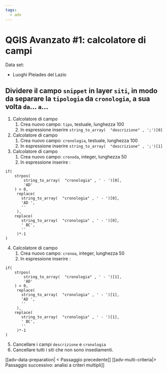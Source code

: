 ```yaml
---
tags:
  - adv
---
```

# QGIS Avanzato #1: calcolatore di campi
Data set:
- Luoghi Pleiades del Lazio

## Dividere il campo `snippet` in layer `siti`, in modo da separare la `tipologia` da `cronologia`, a sua volta `da`... `a`...

1. Calcolatore di campo
	1. Crea nuovo campo: `tipo`, testuale, lunghezza 100
	2. In espressione inserire `string_to_array(  "descrizione" , ';')[0]`
2. Calcolatore di campo
	1. Crea nuovo campo: `cronologia`, testuale, lunghezza 100
	2. In espressione inserire `string_to_array(  "descrizione" , ';')[1]`
3. Calcolatore di campo
	1. Crea nuovo campo: `cronoda`, integer, lunghezza 50
	2. In espressione inserire :
```
if(
	strpos(
		string_to_array(  "cronologia" , ' - ')[0],
		'AD'
	) > 0,
	 replace(
	   string_to_array(  "cronologia" , ' - ')[0],
	   'AD ',
	   ''
	 ),
	replace(
	   string_to_array(  "cronologia" , ' - ')[0],
	   ' BC',
	   ''
	 )*-1
)
```
4. Calcolatore di campo
	1. Crea nuovo campo: `cronoa`, integer, lunghezza 50
	2. In espressione inserire :
```
if(
	strpos(
		string_to_array(  "cronologia" , ' - ')[1],
		'AD'
	) > 0,
	 replace(
	   string_to_array(  "cronologia" , ' - ')[1],
	   'AD ',
	   ''
	 ),
	replace(
	   string_to_array(  "cronologia" , ' - ')[1],
	   ' BC',
	   ''
	 )*-1
)
```
5. Cancellare i campi  `descrizione` e `cronologia`
6. Cancellare tutti i siti che non sono insediamenti.

[[adv-data-preparation| < Passaggio precedente]]
[[adv-multi-criteria|> Passaggio successivo: analisi a criteri multipli]]